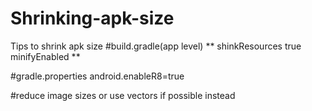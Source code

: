 # Shrinking-apk-size
Tips to shrink apk size
#build.gradle(app level) 
** shinkResources true
   minifyEnabled
**

#gradle.properties
android.enableR8=true


#reduce image sizes or use vectors if possible instead

